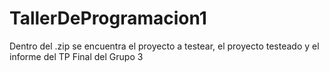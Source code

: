 # TallerDeProgramacion1
Dentro del .zip se encuentra el proyecto a testear, el proyecto testeado y el informe del TP Final del Grupo 3
 
